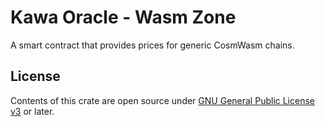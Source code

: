 # Kawa Oracle - Wasm Zone

A smart contract that provides prices for generic CosmWasm chains.

## License

Contents of this crate are open source under [GNU General Public License v3](../../../LICENSE) or later.
